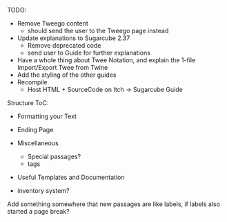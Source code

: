 TODO:

- Remove Tweego content
    - should send the user to the Tweego page instead
- Update explanations to Sugarcube 2.37
    - Remove deprecated code
    - send user to Guide for further explanations
- Have a whole thing about Twee Notation, and explain the 1-file Import/Export Twee from Twine
- Add the styling of the other guides
- Recompile
    - Host HTML + SourceCode on Itch
        -> Sugarcube Guide

Structure ToC:
- Formatting your Text
- Ending Page
- Miscellaneous
    - Special passages?
    - tags
- Useful Templates and Documentation

- inventory system?


Add something somewhere that new passages are like labels, if labels also started a page break?